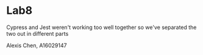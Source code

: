 # Lab8

Cypress and Jest weren't working too well together
so we've separated the two out in different parts

Alexis Chen, A16029147
